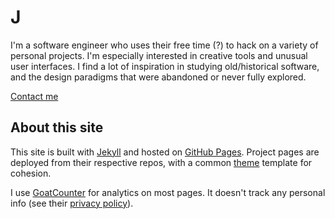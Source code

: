 # J

I'm a software engineer who uses their free time (?) to hack on a variety of personal projects. I'm especially interested in creative tools and unusual user interfaces. I find a lot of inspiration in studying old/historical software, and the design paradigms that were abandoned or never fully explored.

[Contact me](/contact)

## About this site

This site is built with [Jekyll](https://jekyllrb.com/) and hosted on [GitHub Pages](https://pages.github.com/). Project pages are deployed from their respective repos, with a common [theme](https://github.com/vanjac/theme) template for cohesion.

I use [GoatCounter](https://www.goatcounter.com/) for analytics on most pages. It doesn't track any personal info (see their [privacy policy](https://www.goatcounter.com/help/privacy)).
